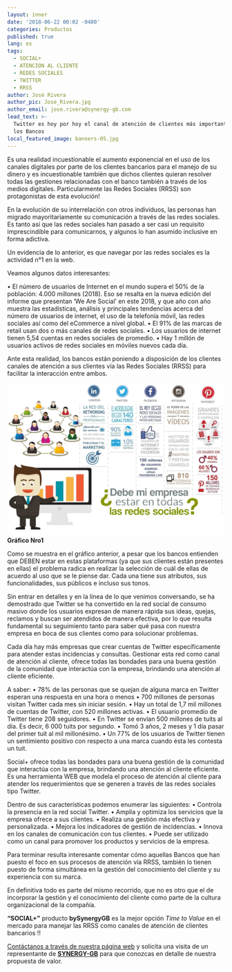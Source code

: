 ```yaml
---
layout: inner
date: '2018-06-22 00:02 -0400'
categories: Productos
published: true
lang: es
tags:
  - SOCIAL+
  - ATENCION AL CLIENTE
  - REDES SOCIALES
  - TWITTER
  - RRSS
author: José Rivera
author_pic: Jose_Rivera.jpg
author_email: jose.rivera@synergy-gb.com
lead_text: >-
  Twitter es hoy por hoy el canal de atención de clientes más importante para
  los Bancos
local_featured_image: banners-05.jpg
---
```

Es una realidad incuestionable el aumento exponencial en el uso de los canales digitales por parte de los clientes bancarios para el manejo de su dinero y es incuestionable también que dichos clientes quieran resolver todas las gestiones relacionadas con el banco también a través de los medios digitales. Particularmente las Redes Sociales (RRSS) son protagonistas de esta evolución!

En la evolución de su interrelación con otros individuos, las personas han migrado mayoritariamente su comunicación a través de las redes sociales. Es tanto así que las redes sociales han pasado a ser casi un requisito imprescindible para comunicarnos, y algunos lo han asumido inclusive en forma adictiva.

Un evidencia de lo anterior, es que navegar por las redes sociales es la actividad n°1 en la web.

Veamos algunos datos interesantes:

•	El número de usuarios de Internet en el mundo supera el 50% de la población: 4.000 millones (2018). Eso se resalta en la nueva edición del informe que presentan ‘We Are Social’ en este 2018, y que año con año muestra las estadísticas, análisis y principales tendencias acerca del número de usuarios de internet, el uso de la telefonía móvil, las redes sociales así como del eCommerce a nivel global.
•	El 91% de las marcas de retail usan dos o más canales de redes sociales.
•	Los usuarios de internet tienen 5,54 cuentas en redes sociales de promedio.
•	Hay 1 millón de usuarios activos de redes sociales en móviles nuevos cada día.

Ante esta realidad, los bancos están poniendo a disposición de los clientes canales de atención a sus clientes vía las Redes Sociales (RRSS) para facilitar la interacción entre ambos.


![Gráfico #1](/img/blog-06.jpeg)
****Gráfico Nro1****

Como se muestra en el gráfico anterior, a pesar que los bancos entienden que DEBEN estar en estas plataformas (ya que sus clientes están presentes en ellas) el problema radica en realizar la selección de cuál de ellas de acuerdo al uso que se le piense dar. Cada una tiene sus atributos, sus funcionalidades, sus públicos e incluso sus tonos.

Sin entrar en detalles y en la línea de lo que venimos conversando, se ha demostrado que Twitter se ha convertido en la red social de consumo masivo donde los usuarios expresan de manera rápida sus ideas, quejas, reclamos y buscan ser atendidos de manera efectiva, por lo que resulta fundamental su seguimiento tanto para saber qué pasa con nuestra empresa en boca de sus clientes como para solucionar problemas.

Cada día hay más empresas que crear cuentas de Twitter específicamente para atender estas incidencias y consultas. Gestionar esta red como canal de atención al cliente, ofrece todas las bondades para una buena gestión de la comunidad que interactúa con la empresa, brindando una atención al cliente eficiente.

A saber:
•	78% de las personas que se quejan de alguna marca en Twitter esperan una respuesta en una hora o menos
•	700 millones de personas visitan Twitter cada mes sin iniciar sesión.
•	Hay un total de 1,7 mil millones de cuentas de Twitter, con 520 millones activas.
•	El usuario promedio de Twitter tiene 208 seguidores.
•	En Twitter se envían 500 millones de tuits al día. Es decir, 6 000 tuits por segundo.
•	Tomó 3 años, 2 meses y 1 día pasar del primer tuit al mil millonésimo.
•	Un 77% de los usuarios de Twitter tienen un sentimiento positivo con respecto a una marca cuando ésta les contesta un tuit.

Social+ ofrece todas las bondades para una buena gestión de la comunidad que interactúa con la empresa, brindando una atención al cliente eficiente. Es una herramienta WEB que modela el proceso de atención al cliente para atender los requerimientos que se generen a través de las redes sociales tipo Twitter.


Dentro de sus características podemos enumerar las siguientes:
•	Controla la presencia en la red social Twitter.
•	Amplía y optimiza los servicios que la empresa ofrece a sus clientes.
•	Realiza una gestión más efectiva y personalizada.
•	Mejora los indicadores de gestión de incidencias.
•	Innova en los canales de comunicación con tus clientes.
•	Puede ser utilizado como un canal para promover los productos y servicios de la empresa.

Para terminar resulta interesante comentar cómo aquellas Bancos que han puesto el foco en sus procesos de atención vía RRSS, también lo tienen puesto de forma simultánea en la gestión del conocimiento del cliente y su experiencia con su marca.

En definitiva todo es parte del mismo recorrido, que no es otro que el de incorporar la gestión y el conocimiento del cliente como parte de la cultura organizacional de la compañía.


**“SOCIAL+”** producto **bySynergyGB** es la mejor opción _Time to Value_ en el mercado para manejar las RRSS como canales de atención de clientes bancarios !!

[Contáctanos a través de nuestra página web](http://synergy-gb.com/newsgb/index.php#contactanosindex) y solicita una visita de un representante de [**SYNERGY-GB**](http://synergy-gb.com/newsgb/index.php#contactanosindex) para que conozcas en detalle de nuestra propuesta de valor.

